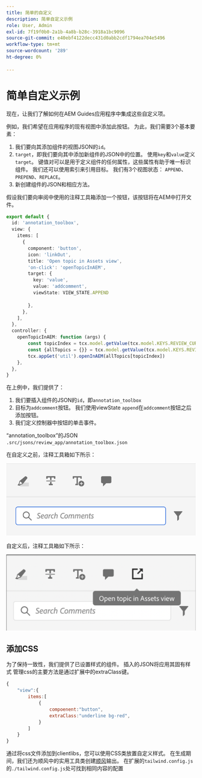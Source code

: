 ```yaml
---
title: 简单的自定义
description: 简单自定义示例
role: User, Admin
exl-id: 7f19f0b0-2a1b-4a8b-b28c-3918a1bc9096
source-git-commit: e40ebf4122decc431d0abb2cdf1794ea704e5496
workflow-type: tm+mt
source-wordcount: '289'
ht-degree: 0%

---
```


# 简单自定义示例

现在，让我们了解如何在AEM Guides应用程序中集成这些自定义项。

例如，我们希望在应用程序的现有视图中添加此按钮。
为此，我们需要3个基本要素：

1. 我们要向其添加组件的视图JSON的`id`。
2. `target`，即我们要向其中添加新组件的JSON中的位置。 使用`key`和`value`定义`target`。 键值对可以是用于定义组件的任何属性，这些属性有助于唯一标识组件。
我们还可以使用索引来引用目标。
我们有3个视图状态： `APPEND`、`PREPEND`、`REPLACE`。
3. 新创建组件的JSON和相应方法。

假设我们要向审阅中使用的注释工具箱添加一个按钮，该按钮将在AEM中打开文件。

```typescript
export default {
  id: 'annotation_toolbox', 
  view: {
    items: [
      {
        component: 'button',
        icon: 'linkOut',
        title: 'Open topic in Assets view',
        'on-click': 'openTopicInAEM',
        target: {
          key: 'value',
          value: 'addcomment',
          viewState: VIEW_STATE.APPEND

        },
      },
    ],
  },
  controller: {
    openTopicInAEM: function (args) {
        const topicIndex = tcx.model.getValue(tcx.model.KEYS.REVIEW_CURR_TOPIC)
        const {allTopics = {}} = tcx.model.getValue(tcx.model.KEYS.REVIEW_DATA) || {}
        tcx.appGet('util').openInAEM(allTopics[topicIndex])
    },
  },
}
```

在上例中，我们提供了：

1. 我们要插入组件的JSON的`id`，即`annotation_toolbox`
2. 目标为`addcomment`按钮。 我们使用viewState `append`在`addcomment`按钮之后添加按钮。
3. 我们定义控制器中按钮的单击事件。

“annotation_toolbox”的JSON `.src/jsons/review_app/annotation_toolbox.json`

在自定义之前，注释工具箱如下所示：

![注释工具箱](imgs/annotation_toolbox.png "注释工具箱")

自定义后，注释工具箱如下所示：

![customized-annotation-toolbox](imgs/customised_annotation_toolbox.png "自定义的注释工具箱")

## 添加CSS

为了保持一致性，我们提供了已设置样式的组件。 插入的JSON将应用其固有样式
管理css的主要方法是通过扩展中的extraClass键。

```js
{    
    "view":{
        items:[
            {
                compoenent:"button",
                extraClass:"underline bg-red",
            }
        ]
    }
}
```

通过将css文件添加到clientlibs，您可以使用CSS类放置自定义样式。 在生成期间，我们还为顺风中的实用工具类创建[顺风](https://tailwindcss.com/docs/utility-first)输出。 在扩展的`tailwind.config.js`的`./tailwind.config.js`处可找到相同内容的配置
